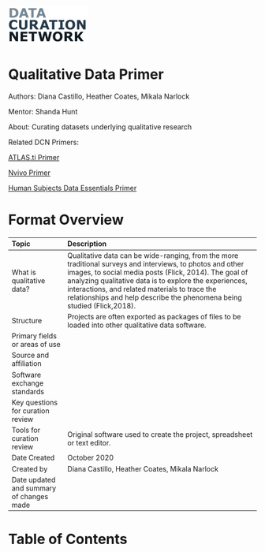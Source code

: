 ![](DCNlogo.png)

# Qualitative Data Primer

Authors: Diana Castillo, Heather Coates, Mikala Narlock

Mentor: Shanda Hunt

About: Curating datasets underlying qualitative research

Related DCN Primers:

[ATLAS.ti Primer](https://github.com/DataCurationNetwork/data-primers/blob/master/Atlas.ti%20Data%20Curation%20Primer/AtlasTI-data-curation-primer.md)

[Nvivo Primer](https://github.com/DataCurationNetwork/data-primers/blob/master/NVivo%20Data%20Curation%20Primer/NVivo-data-curation-primer.md)

[Human Subjects Data Essentials Primer](https://github.com/DataCurationNetwork/data-primers/blob/master/Human%20Subjects%20Data%20Essentials%20Data%20Curation%20Primer/human-subjects-data-essentials-data-curation-primer.md)

# Format Overview

|   Topic   |   Description   |
| :------------- | :------------- |
| What is qualitative data?  | Qualitative data can be wide-ranging, from the more traditional surveys and interviews, to photos and other images, to social media posts (Flick, 2014). The goal of analyzing qualitative data is to explore the experiences, interactions, and related materials to trace the relationships and help describe the phenomena being studied (Flick,2018). |
| Structure | Projects are often exported as packages of files to be loaded into other qualitative data software. |
| Primary fields or areas of use |  |
| Source and affiliation  |  |
| Software exchange standards  |  |
| Key questions for curation review |  |
| Tools for curation review  | Original software used to create the project, spreadsheet or text editor. |
| Date Created  | October 2020 |
| Created by  | Diana Castillo, Heather Coates, Mikala Narlock |
| Date updated and summary of changes made  |  |


# Table of Contents




